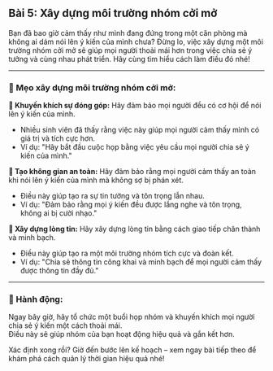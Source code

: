 ## Bài 5: Xây dựng môi trường nhóm cởi mở

Bạn đã bao giờ cảm thấy như mình đang đứng trong một căn phòng mà không ai dám nói lên ý kiến của mình chưa? Đừng lo, việc xây dựng một môi trường nhóm cởi mở sẽ giúp mọi người thoải mái hơn trong việc chia sẻ ý tưởng và cùng nhau phát triển. Hãy cùng tìm hiểu cách làm điều đó nhé!

---

### 📌 Mẹo xây dựng môi trường nhóm cởi mở:

**🔹 Khuyến khích sự đóng góp:**
Hãy đảm bảo mọi người đều có cơ hội để nói lên ý kiến của mình.  
- Nhiều sinh viên đã thấy rằng việc này giúp mọi người cảm thấy mình có giá trị và tích cực hơn.  
- Ví dụ: "Hãy bắt đầu cuộc họp bằng việc yêu cầu mọi người chia sẻ ý kiến của mình."

**🔹 Tạo không gian an toàn:**
Hãy đảm bảo rằng mọi người cảm thấy an toàn khi nói lên ý kiến của mình mà không sợ bị phán xét.  
- Điều này giúp tạo ra sự tin tưởng và tôn trọng lẫn nhau.  
- Ví dụ: "Đảm bảo rằng mọi ý kiến đều được lắng nghe và tôn trọng, không ai bị cười nhạo."

**🔹 Xây dựng lòng tin:**
Hãy xây dựng lòng tin bằng cách giao tiếp chân thành và minh bạch.  
- Điều này giúp tạo ra một môi trường nhóm tích cực và đoàn kết.  
- Ví dụ: "Chia sẻ thông tin công khai và minh bạch để mọi người cảm thấy được thông tin đầy đủ."

---

### 🚀 Hành động:

Ngay bây giờ, hãy tổ chức một buổi họp nhóm và khuyến khích mọi người chia sẻ ý kiến một cách thoải mái.  
Điều này sẽ giúp nhóm của bạn hoạt động hiệu quả và gắn kết hơn.

Xác định xong rồi? Giờ đến bước lên kế hoạch – xem ngay bài tiếp theo để khám phá cách quản lý thời gian hiệu quả nhé!